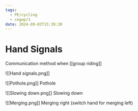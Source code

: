 ```yaml
---
tags:
  - PE/cycling
  - cegep/1
date: 2024-09-03T15:39:30
---
```


# Hand Signals

Communication method when [[group riding]]

![[Hand signals.png]]

![[Pothole.png]]
Pothole

![[Slowing down.png]]
Slowing down

![[Merging.png]]
Merging right (switch hand for merging left)

